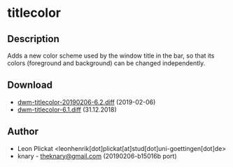 titlecolor
==========

Description
-----------
Adds a new color scheme used by the window title in the bar, so that its colors
(foreground and background) can be changed independently.

Download
--------
* [dwm-titlecolor-20190206-6.2.diff](dwm-titlecolor-20190206-6.2.diff) (2019-02-06)
* [dwm-titlecolor-6.1.diff](dwm-titlecolor-6.1.diff) (31.12.2018)

Author
------
* Leon Plickat <leonhenrik[dot]plickat[at]stud[dot]uni-goettingen[dot]de>
* knary - [theknary@gmail.com](mailto:theknary@gmail.com) (20190206-b15016b port)
